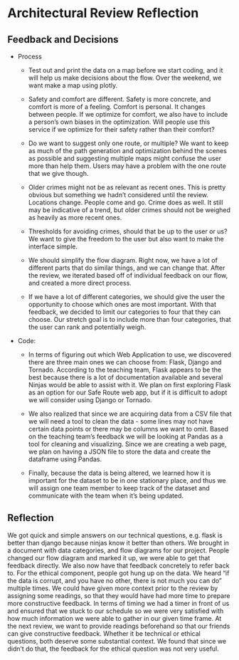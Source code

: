 
# Architectural Review Reflection
## Feedback and Decisions

* Process
    * Test out and print the data on a map before we start coding, and it will help us make decisions about the flow. Over the weekend, we want make a map using plotly. 

    * Safety and comfort are different. Safety is more concrete, and comfort is more of a feeling. Comfort is personal. It changes between people. If we optimize for comfort, we also have to include a person’s own biases in the optimization. Will people use this service if we optimize for their safety rather than their comfort?

    * Do we want to suggest only one route, or multiple? We want to keep as much of the path generation and optimization behind the scenes as possible and suggesting multiple maps might confuse the user more than help them. Users may have a problem with the one route that we give though. 

    * Older crimes might not be as relevant as recent ones. This is pretty obvious but something we hadn’t considered until the review. Locations change. People come and go. Crime does as well. It still may be indicative of a trend, but older crimes should not be weighed as heavily as more recent ones.

    * Thresholds for avoiding crimes, should that be up to the user or us? We want to give the freedom to the user but also want to make the interface simple.

    * We should simplify the flow diagram. Right now, we have a lot of different parts that do similar things, and we can change that. After the review, we iterated based off of individual feedback on our flow, and created a more direct process. 

    * If we have a lot of different categories, we should give the user the opportunity to choose which ones are most important. With that feedback, we decided to limit our categories to four that they can choose. Our stretch goal is to include more than four categories, that the user can rank and potentially weigh.  

* Code:
    * In terms of figuring out which Web Application to use, we discovered there are three main ones we can choose from: Flask, Django and Tornado. According to the teaching team, Flask appears to be the best because there is a lot of documentation available and several Ninjas would be able to assist with it. We plan on first exploring Flask as an option for our Safe Route web app, but if it is difficult to adopt we will consider using Django or Tornado.
    
    * We also realized that since we are acquiring data from a CSV file that we will need a tool to clean the data - some lines may not have certain data points or there may be columns we want to omit. Based on the teaching team’s feedback we will be looking at Pandas as a tool for cleaning and visualizing. Since we are creating a web page, we plan on having a JSON file to store the data and create the dataframe using Pandas. 

    * Finally, because the data is being altered, we learned how it is important for the dataset to be in one stationary place, and thus we will assign one team member to keep track of the dataset and communicate with the team when it’s being updated. 


## Reflection


We got quick and simple answers on our technical questions, e.g. flask is better than django because ninjas know it better than others. 
We brought in a document with data categories, and flow diagrams for our project. People changed our flow diagram and marked it up, we were able to get that feedback directly. We also now have that feedback concretely to refer back to. 
For the ethical component, people got hung up on the data. We heard “if the data is corrupt, and you have no other, there is not much you can do” multiple times. We could have given more context prior to the review by assigning some readings, so that they would have had more time to prepare more constructive feedback. 
In terms of timing we had a timer in front of us and ensured that we stuck to our schedule so we were very satisfied with how much information we were able to gather in our given time frame. At the next review, we want to provide readings beforehand so that our friends can give constructive feedback. Whether it be technical or ethical questions, both deserve some substantial context. We found that since we didn’t do that, the feedback for the ethical question was not very useful. 
